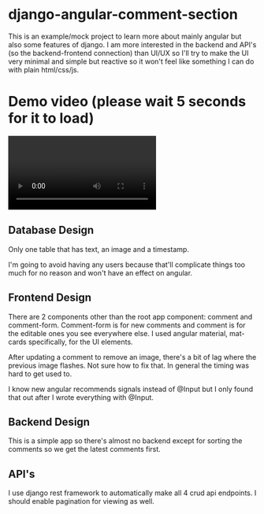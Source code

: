 
# django-angular-comment-section
This is an example/mock project to learn more about mainly angular but also some features of django. I am more interested in the backend and API's (so the backend-frontend connection) than UI/UX so I'll try to make the UI very minimal and simple but reactive so it won't feel like something I can do with plain html/css/js.

# Demo video (please wait 5 seconds for it to load)

![Demo](https://private-user-images.githubusercontent.com/142024691/449152465-94d30058-fd3b-43db-9803-8dc438bdf98d.mp4?jwt=eyJhbGciOiJIUzI1NiIsInR5cCI6IkpXVCJ9.eyJpc3MiOiJnaXRodWIuY29tIiwiYXVkIjoicmF3LmdpdGh1YnVzZXJjb250ZW50LmNvbSIsImtleSI6ImtleTUiLCJleHAiOjE3NDg1OTI3MDcsIm5iZiI6MTc0ODU5MjQwNywicGF0aCI6Ii8xNDIwMjQ2OTEvNDQ5MTUyNDY1LTk0ZDMwMDU4LWZkM2ItNDNkYi05ODAzLThkYzQzOGJkZjk4ZC5tcDQ_WC1BbXotQWxnb3JpdGhtPUFXUzQtSE1BQy1TSEEyNTYmWC1BbXotQ3JlZGVudGlhbD1BS0lBVkNPRFlMU0E1M1BRSzRaQSUyRjIwMjUwNTMwJTJGdXMtZWFzdC0xJTJGczMlMkZhd3M0X3JlcXVlc3QmWC1BbXotRGF0ZT0yMDI1MDUzMFQwODA2NDdaJlgtQW16LUV4cGlyZXM9MzAwJlgtQW16LVNpZ25hdHVyZT0zZTViZDE4ZmI4YTAwMmU4Mzc1Nzk1NWU0YjJlZjMzZjc0MWJkMzAxZWQ1NGQ1MzNiZmI2ZTE2NGIzZjdiMDA2JlgtQW16LVNpZ25lZEhlYWRlcnM9aG9zdCJ9.wvEAnkzlFKw5520bVhjm-Cx4FzizlM1SodSN5waLh0U)

## Database Design
Only one table that has text, an image and a timestamp.

I'm going to avoid having any users because that'll complicate things too much for no reason and won't have an effect on angular.

## Frontend Design
There are 2 components other than the root app component: comment and comment-form. Comment-form is for new comments and comment is for the editable ones you see everywhere else. I used angular material, mat-cards specifically, for the UI elements.

After updating a comment to remove an image, there's a bit of lag where the previous image flashes. Not sure how to fix that. In general the timing was hard to get used to.

I know new angular recommends signals instead of @Input but I only found that out after I wrote everything with @Input.

## Backend Design
This is a simple app so there's almost no backend except for sorting the comments so we get the latest comments first.

## API's
I use django rest framework to automatically make all 4 crud api endpoints. I should enable pagination for viewing as well.
